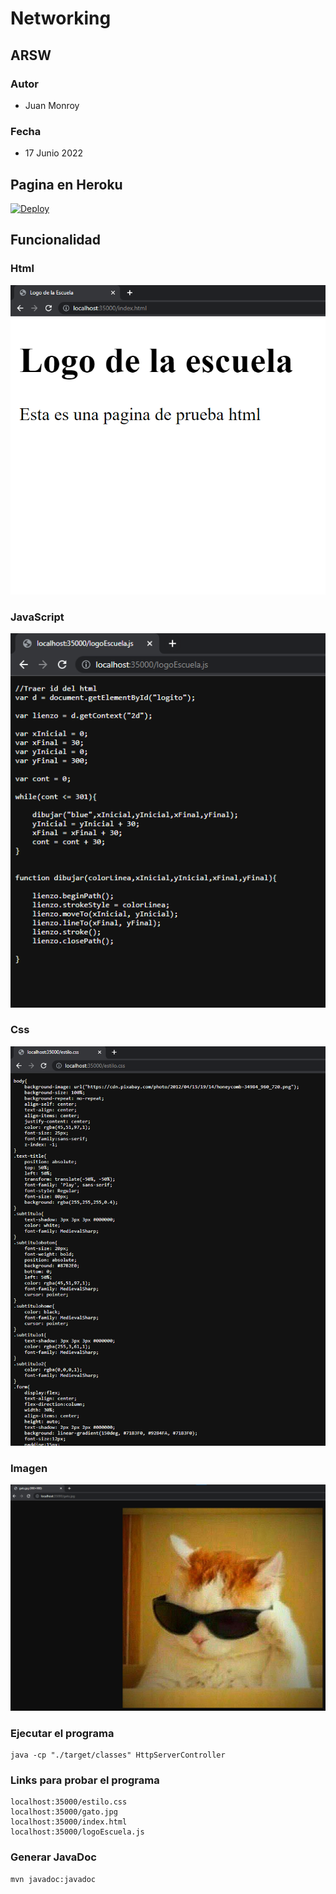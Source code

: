 # Networking
## ARSW
### Autor

- Juan Monroy

### Fecha
- 17 Junio 2022

## Pagina en Heroku
[![Deploy](https://www.herokucdn.com/deploy/button.svg)]([https://proyecto-solidaridadescuela.herokuapp.com/](https://pacific-dusk-33543.herokuapp.com/index.html))


## Funcionalidad
### Html
![Html](img/elhtml.png)

### JavaScript
![Html](img/javasscriptpng.png)

### Css
![Html](img/Stylecss.png)

### Imagen
![Html](img/imageen.png)


### Ejecutar el programa
```
java -cp "./target/classes" HttpServerController
```
### Links para probar el programa
```
localhost:35000/estilo.css
localhost:35000/gato.jpg
localhost:35000/index.html
localhost:35000/logoEscuela.js
```

### Generar JavaDoc
```
mvn javadoc:javadoc
```
